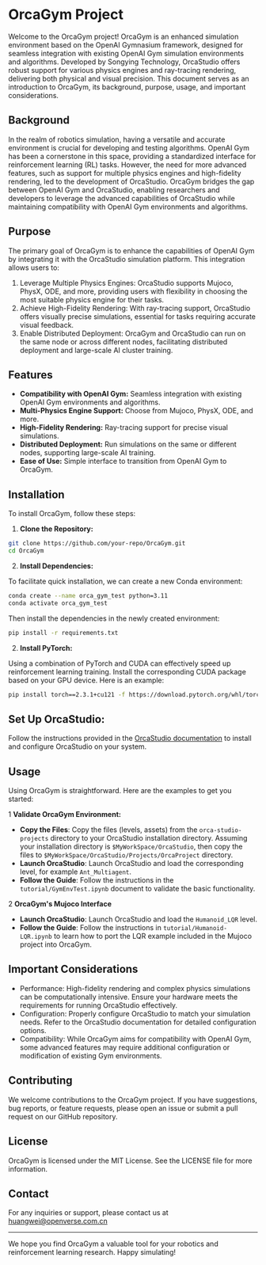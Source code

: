 # OrcaGym Project
Welcome to the OrcaGym project! OrcaGym is an enhanced simulation environment based on the OpenAI Gymnasium framework, designed for seamless integration with existing OpenAI Gym simulation environments and algorithms. Developed by Songying Technology, OrcaStudio offers robust support for various physics engines and ray-tracing rendering, delivering both physical and visual precision. This document serves as an introduction to OrcaGym, its background, purpose, usage, and important considerations.

## Background
In the realm of robotics simulation, having a versatile and accurate environment is crucial for developing and testing algorithms. OpenAI Gym has been a cornerstone in this space, providing a standardized interface for reinforcement learning (RL) tasks. However, the need for more advanced features, such as support for multiple physics engines and high-fidelity rendering, led to the development of OrcaStudio. OrcaGym bridges the gap between OpenAI Gym and OrcaStudio, enabling researchers and developers to leverage the advanced capabilities of OrcaStudio while maintaining compatibility with OpenAI Gym environments and algorithms.

## Purpose
The primary goal of OrcaGym is to enhance the capabilities of OpenAI Gym by integrating it with the OrcaStudio simulation platform. This integration allows users to:

1. Leverage Multiple Physics Engines: OrcaStudio supports Mujoco, PhysX, ODE, and more, providing users with flexibility in choosing the most suitable physics engine for their tasks.
2. Achieve High-Fidelity Rendering: With ray-tracing support, OrcaStudio offers visually precise simulations, essential for tasks requiring accurate visual feedback.
3. Enable Distributed Deployment: OrcaGym and OrcaStudio can run on the same node or across different nodes, facilitating distributed deployment and large-scale AI cluster training.

## Features
* **Compatibility with OpenAI Gym:** Seamless integration with existing OpenAI Gym environments and algorithms.
* **Multi-Physics Engine Support:** Choose from Mujoco, PhysX, ODE, and more.
* **High-Fidelity Rendering:** Ray-tracing support for precise visual simulations.
* **Distributed Deployment:** Run simulations on the same or different nodes, supporting large-scale AI training.
* **Ease of Use:** Simple interface to transition from OpenAI Gym to OrcaGym.

## Installation
To install OrcaGym, follow these steps:

1. **Clone the Repository:**

```bash
git clone https://github.com/your-repo/OrcaGym.git
cd OrcaGym
```

2. **Install Dependencies:**

To facilitate quick installation, we can create a new Conda environment:
```bash
conda create --name orca_gym_test python=3.11
conda activate orca_gym_test
```

Then install the dependencies in the newly created environment:
```bash
pip install -r requirements.txt
```

2. **Install PyTorch:**

Using a combination of PyTorch and CUDA can effectively speed up reinforcement learning training. Install the corresponding CUDA package based on your GPU device. Here is an example:
```bash
pip install torch==2.3.1+cu121 -f https://download.pytorch.org/whl/torch_stable.html
```

## Set Up OrcaStudio:

Follow the instructions provided in the [OrcaStudio documentation](URL:http://orca3d.cn/) to install and configure OrcaStudio on your system.

## Usage
Using OrcaGym is straightforward. Here are the examples to get you started:

1 **Validate OrcaGym Environment:**
* **Copy the Files**: Copy the files (levels, assets) from the `orca-studio-projects` directory to your OrcaStudio installation directory. Assuming your installation directory is `$MyWorkSpace/OrcaStudio`, then copy the files to `$MyWorkSpace/OrcaStudio/Projects/OrcaProject` directory.
* **Launch OrcaStudio**: Launch OrcaStudio and load the corresponding level, for example `Ant_Multiagent`.
* **Follow the Guide**: Follow the instructions in the `tutorial/GymEnvTest.ipynb` document to validate the basic functionality.


2 **OrcaGym's Mujoco Interface**
* **Launch OrcaStudio**: Launch OrcaStudio and load the `Humanoid_LQR` level.
* **Follow the Guide**: Follow the instructions in `tutorial/Humanoid-LQR.ipynb` to learn how to port the LQR example included in the Mujoco project into OrcaGym.

## Important Considerations
* Performance: High-fidelity rendering and complex physics simulations can be computationally intensive. Ensure your hardware meets the requirements for running OrcaStudio effectively.
* Configuration: Properly configure OrcaStudio to match your simulation needs. Refer to the OrcaStudio documentation for detailed configuration options.
* Compatibility: While OrcaGym aims for compatibility with OpenAI Gym, some advanced features may require additional configuration or modification of existing Gym environments.

## Contributing
We welcome contributions to the OrcaGym project. If you have suggestions, bug reports, or feature requests, please open an issue or submit a pull request on our GitHub repository.

## License
OrcaGym is licensed under the MIT License. See the LICENSE file for more information.

## Contact
For any inquiries or support, please contact us at huangwei@openverse.com.cn

---

We hope you find OrcaGym a valuable tool for your robotics and reinforcement learning research. Happy simulating!
